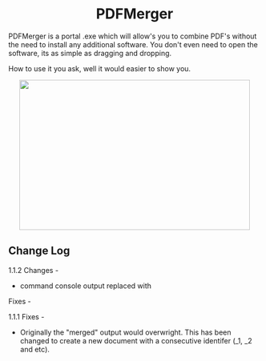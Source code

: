 
<h1 align="center"> PDFMerger </h1>


PDFMerger is a portal .exe which will allow's you to combine PDF's without the need to install any additional software. You don't even need to open the software, its as simple as dragging and dropping.

How to use it you ask, well it would easier to show you. 
<p align="center">
  <img width="460" height="300" src="mi/recording.mp4">
</p>


## Change Log

1.1.2
Changes - 
* command console output replaced with 

Fixes -



1.1.1
Fixes - 
* Originally the "merged" output would overwright. This has been changed to create a new document with a consecutive identifer (_1, _2 and etc).
